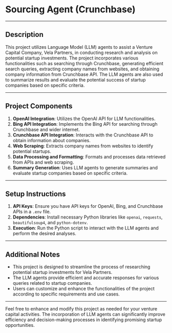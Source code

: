 
# Sourcing Agent (Crunchbase)

---

## Description

This project utilizes Language Model (LLM) agents to assist a Venture Capital Company, Vela Partners, in conducting research and analysis on potential startup investments. The project incorporates various functionalities such as searching through Crunchbase, generating efficient search queries, extracting company names from websites, and obtaining company information from Crunchbase API. The LLM agents are also used to summarize results and evaluate the potential success of startup companies based on specific criteria.

---

## Project Components

1. **OpenAI Integration**: Utilizes the OpenAI API for LLM functionalities.
2. **Bing API Integration**: Implements the Bing API for searching through Crunchbase and wider internet.
3. **Crunchbase API Integration**: Interacts with the Crunchbase API to obtain information about companies.
4. **Web Scraping**: Extracts company names from websites to identify potential startups.
5. **Data Processing and Formatting**: Formats and processes data retrieved from APIs and web scraping.
6. **Summary Generation**: Uses LLM agents to generate summaries and evaluate startup companies based on specific criteria.

---

## Setup Instructions

1. **API Keys**: Ensure you have API keys for OpenAI, Bing, and Crunchbase APIs in a `.env` file.
2. **Dependencies**: Install necessary Python libraries like `openai`, `requests`, `beautifulsoup4`, and `python-dotenv`.
3. **Execution**: Run the Python script to interact with the LLM agents and perform the desired analyses.

---

## Additional Notes

- This project is designed to streamline the process of researching potential startup investments for Vela Partners.
- The LLM agents provide efficient and accurate responses for various queries related to startup companies.
- Users can customize and enhance the functionalities of the project according to specific requirements and use cases.

---

Feel free to enhance and modify this project as needed for your venture capital activities. The incorporation of LLM agents can significantly improve efficiency and decision-making processes in identifying promising startup opportunities.
